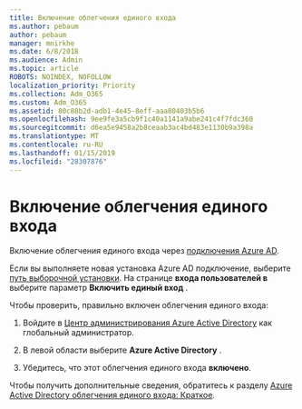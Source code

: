 ```yaml
---
title: Включение облегчения единого входа
ms.author: pebaum
author: pebaum
manager: mnirkhe
ms.date: 6/8/2018
ms.audience: Admin
ms.topic: article
ROBOTS: NOINDEX, NOFOLLOW
localization_priority: Priority
ms.collection: Adm_O365
ms.custom: Adm_O365
ms.assetid: 80c88b2d-adb1-4e45-8eff-aaa80403b5b6
ms.openlocfilehash: 9ee9fe3a5cb9f1c40a1141a9abe241c4f7fdc360
ms.sourcegitcommit: d6ea5e9458a2b8ceaab3ac4bd483e1130b9a398a
ms.translationtype: MT
ms.contentlocale: ru-RU
ms.lasthandoff: 01/15/2019
ms.locfileid: "28307876"
---
```

# <a name="how-to-enable-seamless-sso"></a>Включение облегчения единого входа

Включение облегчения единого входа через [подключения Azure AD](https://docs.microsoft.com/en-us/azure/active-directory/connect/active-directory-aadconnect).
  
Если вы выполняете новая установка Azure AD подключение, выберите [путь выборочной установки](https://docs.microsoft.com/en-us/azure/active-directory/connect/active-directory-aadconnect-get-started-custom). На странице **входа пользователей в** выберите параметр **Включить единый вход** . 
  
Чтобы проверить, правильно включен облегчения единого входа:
  
1. Войдите в [Центр администрирования Azure Active Directory](https://aad.portal.azure.com) как глобальный администратор. 
    
2. В левой области выберите **Azure Active Directory** . 
    
3. Убедитесь, что этот облегчения единого входа **включено**.
    
Чтобы получить дополнительные сведения, обратитесь к разделу [Azure Active Directory облегчения единого входа: Краткое](https://docs.microsoft.com/en-us/azure/active-directory/connect/active-directory-aadconnect-sso-quick-start).
  

